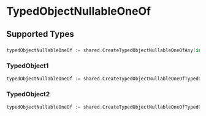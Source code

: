 # TypedObjectNullableOneOf


## Supported Types

### 

```go
typedObjectNullableOneOf := shared.CreateTypedObjectNullableOneOfAny(interface{}{/* values here */})
```

### TypedObject1

```go
typedObjectNullableOneOf := shared.CreateTypedObjectNullableOneOfTypedObject1(shared.TypedObject1{/* values here */})
```

### TypedObject2

```go
typedObjectNullableOneOf := shared.CreateTypedObjectNullableOneOfTypedObject2(shared.TypedObject2{/* values here */})
```

